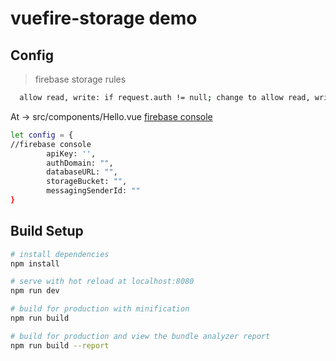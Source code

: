 # vuefire-storage demo

## Config
 > firebase storage rules  
 ``` bash
   allow read, write: if request.auth != null; change to allow read, write: if true;
 ```

At -> src/components/Hello.vue     [firebase console](https://console.firebase.google.com/)
``` bash
let config = {
//firebase console
		apiKey: '',
        authDomain: "",
        databaseURL: "",
        storageBucket: "",
        messagingSenderId: ""
}
```

## Build Setup

``` bash
# install dependencies
npm install

# serve with hot reload at localhost:8080
npm run dev

# build for production with minification
npm run build

# build for production and view the bundle analyzer report
npm run build --report
```